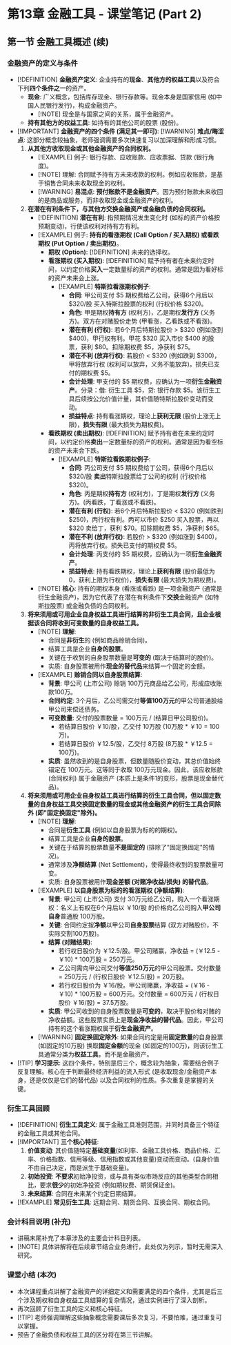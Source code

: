 # 第13章 金融工具 - 课堂笔记 (Part 2)
## 第一节 金融工具概述 (续)
### 金融资产的定义与条件
- [!DEFINITION] **金融资产定义**: 企业持有的**现金**、**其他方的权益工具**以及符合下列**四个条件之一**的资产。
    - **现金**: 广义概念，包括库存现金、银行存款等。现金本身是国家信用 (如中国人民银行发行)，构成金融资产。
        - [!NOTE] 现金是与国家之间的关系，属于金融资产。
    - **持有其他方的权益工具**: 如持有的其他公司的股票 (股份)。
- [!IMPORTANT] **金融资产的四个条件 (满足其一即可)**: [!WARNING] **难点/晦涩点**: 这部分概念较抽象，老师强调需要多次快速复习以加深理解和形成习惯。
    1. **从其他方收取现金或其他金融资产的合同权利。**
        - [!EXAMPLE] 例子: 银行存款、应收账款、应收票据、贷款 (银行角度)。
        - [!NOTE] 理解: 合同赋予持有方未来收款的权利。例如应收账款，是基于销售合同未来收取现金的权利。
        - [!WARNING] **易混点**: **预付账款不是金融资产**。因为预付账款未来收回的是商品或服务，而非收取现金或金融资产的权利。
    2. **在潜在有利条件下，与其他方交换金融资产或金融负债的合同权利。**
        - [!DEFINITION] **潜在有利**: 指预期情况发生变化时 (如标的资产价格按预期变动)，行使该权利对持有方有利。
        - [!EXAMPLE] 例子: **持有的看涨期权 (Call Option / 买入期权) 或看跌期权 (Put Option / 卖出期权)**。
            - **期权 (Option)**: [!DEFINITION] 未来的选择权。
            - **看涨期权 (买入期权)**: [!DEFINITION] 赋予持有者在未来约定时间，以约定价格**买入**一定数量标的资产的权利。通常是因为看好标的资产未来会上涨。
                - [!EXAMPLE] **特斯拉看涨期权例子**:
                    - **合同**: 甲公司支付 $5 期权费给乙公司，获得6个月后以 $320/股 买入特斯拉股票的权利 (行权价格 $320)。
                    - **角色**: 甲是期权**持有方** (权利方)，乙是期权**发行方** (义务方)。双方在对赌股价走势 (甲看涨，乙看跌或不看涨)。
                    - **潜在有利 (行权)**: 若6个月后特斯拉股价 > $320 (例如涨到 $400)，甲行权有利。甲花 $320 买入市价 $400 的股票，获利 $80。扣除期权费 $5，净获利 $75。
                    - **潜在不利 (放弃行权)**: 若股价 < $320 (例如跌到 $300)，甲将放弃行权 (权利可以放弃，义务不能放弃)。损失已支付的期权费 $5。
                    - **会计处理**: 甲支付的 $5 期权费，应确认为一项**衍生金融资产**。分录：借: 衍生工具 $5，贷: 银行存款 $5。该衍生工具后续按公允价值计量，其价值随特斯拉股价变动而变动。
                    - **损益特点**: 持有看涨期权，理论上**获利无限** (股价上涨无上限)，**损失有限** (最大损失为期权费)。
            - **看跌期权 (卖出期权)**: [!DEFINITION] 赋予持有者在未来约定时间，以约定价格**卖出**一定数量标的资产的权利。通常是因为看空标的资产未来会下跌。
                - [!EXAMPLE] **特斯拉看跌期权例子**:
                    - **合同**: 丙公司支付 $5 期权费给丁公司，获得6个月后以 $320/股 **卖出**特斯拉股票给丁公司的权利 (行权价格 $320)。
                    - **角色**: 丙是期权**持有方** (权利方)，丁是期权**发行方** (义务方)。(丙看跌，丁看涨或不看跌)。
                    - **潜在有利 (行权)**: 若6个月后特斯拉股价 < $320 (例如跌到 $250)，丙行权有利。丙可以市价 $250 买入股票，再以 $320 卖给丁，获利 $70。扣除期权费 $5，净获利 $65。
                    - **潜在不利 (放弃行权)**: 若股价 > $320 (例如涨到 $400)，丙将放弃行权。损失已支付的期权费 $5。
                    - **会计处理**: 丙支付的 $5 期权费，应确认为一项**衍生金融资产**。
                    - **损益特点**: 持有看跌期权，理论上**获利有限** (股价最低为0，获利上限为行权价)，**损失有限** (最大损失为期权费)。
        - [!NOTE] **核心**: 持有的期权本身 (看涨或看跌) 是一项金融资产 (通常是衍生金融资产)，因为它代表了在潜在有利条件下**交换**金融资产 (如特斯拉股票) 或金融负债的合同权利。
    3. **将来须用或可用企业自身权益工具进行结算的非衍生工具合同，且企业根据该合同将收到可变数量的自身权益工具。**
        - [!NOTE] **理解**:
            - 合同是**非衍生**的 (例如商品赊销合同)。
            - 结算工具是企业**自身的股票**。
            - 关键在于收到的自身股票数量是**可变的** (取决于结算时的股价)。
            - 实质: 自身股票被用作**现金的替代品**来结算一个固定的金额。
        - [!EXAMPLE] **赊销合同以自身股票结算**:
            - **背景**: 甲公司 (上市公司) 赊销 100万元商品给乙公司，形成应收账款100万。
            - **合同约定**: 3个月后，乙公司需交付**等值100万元**的甲公司普通股给甲公司来偿还债务。
            - **可变数量**: 交付的股票数量 = 100万元 / (结算日甲公司股价)。
                - 若结算日股价 ￥10/股，乙交付 10万股 (10万股 * ￥10 = 100万)。
                - 若结算日股价 ￥12.5/股，乙交付 8万股 (8万股 * ￥12.5 = 100万)。
            - **实质**: 虽然收到的是自身股票，但数量随股价变动，其总价值始终锚定在 100万元。这等同于收取 100万元现金。因此，该应收账款 (合同权利) 属于金融资产 (本质上是条件1的变形，股票是现金替代品)。
    4. **将来须用或可用企业自身权益工具进行结算的衍生工具合同，但以固定数量的自身权益工具交换固定数量的现金或其他金融资产的衍生工具合同除外 (即"固定换固定"除外)。**
        - [!NOTE] **理解**:
            - 合同是**衍生工具** (例如以自身股票为标的的期权)。
            - 结算工具是企业**自身的股票**。
            - 关键在于结算的股票数量**不是固定的** (排除了"固定换固定"的情况)。
            - 通常涉及**净额结算** (Net Settlement)，使得最终收到的股票数量可变。
            - 实质: 自身股票被用作**现金差额 (对赌净收益/损失) 的替代品**。
        - [!EXAMPLE] **以自身股票为标的的看涨期权 (净额结算)**:
            - **背景**: 甲公司 (上市公司) 支付 30万元给乙公司，购入一个看涨期权：名义上有权在6个月后以 ￥10/股 的价格向乙公司购入**甲公司自身**普通股 100万股。
            - **关键**: 合同约定按**净额**以甲公司**自身股票**结算 (双方对赌股价，不实际交割100万股)。
            - **结算 (对赌结果)**:
                - 若行权日股价为 ￥12.5/股。甲公司赌赢，净收益 = (￥12.5 - ￥10) * 100万股 = 250万元。
                - 乙公司需向甲公司交付**等值250万元**的甲公司股票。交付数量 = 250万元 / (行权日股价 ￥12.5/股) = 20万股。
                - 若行权日股价为 ￥16/股。甲公司赌赢，净收益 = (￥16 - ￥10) * 100万股 = 600万元。交付数量 = 600万元 / (行权日股价 ￥16/股) = 37.5万股。
            - **实质**: 甲公司收到的自身股票数量是**可变的**，取决于股价和对赌的净收益额。这些股票实质上是**现金净收益的替代品**。因此，甲公司持有的这个看涨期权属于**衍生金融资产**。
        - [!WARNING] **固定换固定除外**: 如果合同约定是用**固定数量**的自身股票 (如固定的10万股) 换取**固定金额**的现金 (如固定的100万)，则该衍生工具通常分类为**权益工具**，而不是金融资产。
- [!TIP] **学习提示**: 这四个条件，特别是后三个，概念较为抽象，需要结合例子反复理解。核心在于判断最终经济利益的流入形式 (是收取现金/金融资产本身，还是仅仅是它们的替代品) 以及合同权利的性质。多次重复是掌握的关键。
### 衍生工具回顾
- [!DEFINITION] **衍生工具定义**: 属于金融工具准则范围，并同时具备三个特征的金融工具或其他合同。
- [!IMPORTANT] **三个核心特征**:
    1. **价值变动**: 其价值随特定**基础变量**(如利率、金融工具价格、商品价格、汇率、价格指数、信用等级、信用指数或其他变量)变动而变动。(自身价值不由自己决定，而是派生于基础变量)。
    2. **初始投资**: **不要求**初始净投资，或与具有类似市场反应的其他类型合同相比，要求**很少**的初始净投资 (例如期权费、期货保证金)。
    3. **未来结算**: 合同在未来某个约定日期结算。
- [!EXAMPLE] **常见衍生工具**: 远期合同、期货合同、互换合同、期权合同。
### 会计科目说明 (补充)
- 讲稿末尾补充了本章涉及的主要会计科目列表。
- [!NOTE] 具体讲解将在后续章节结合业务进行，此处仅为列示，暂时无需深入研究。
### 课堂小结 (本次)
- 本次课程重点讲解了金融资产的详细定义和需要满足的四个条件，尤其是后三个涉及期权和自身权益工具结算的复杂情况，通过实例进行了深入剖析。
- 再次回顾了衍生工具的定义和核心特征。
- [!TIP] 老师强调理解这些抽象概念需要课后多次复习，不要怕难，通过重复可以掌握。
- 预告了金融负债和权益工具的区分将在第三节讲解。
